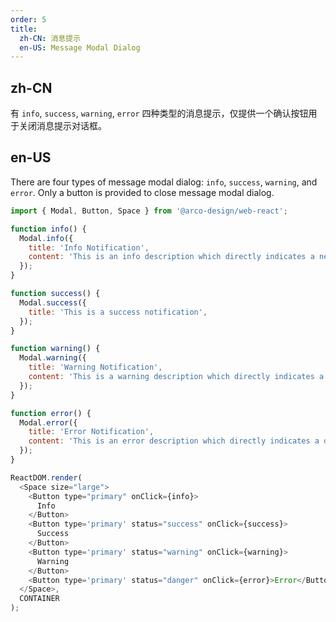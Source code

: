 ```yaml
---
order: 5
title: 
  zh-CN: 消息提示
  en-US: Message Modal Dialog
---
```


## zh-CN

有 `info`, `success`, `warning`, `error` 四种类型的消息提示，仅提供一个确认按钮用于关闭消息提示对话框。

## en-US

There are four types of message modal dialog: `info`, `success`, `warning`, and `error`. Only a button is provided to close message modal dialog.

```js
import { Modal, Button, Space } from '@arco-design/web-react';

function info() {
  Modal.info({
    title: 'Info Notification',
    content: 'This is an info description which directly indicates a neutral informative change or action. (e.g., "We are providing new services for all developers.") '
  });
}

function success() {
  Modal.success({
    title: 'This is a success notification',
  });
}

function warning() {
  Modal.warning({
    title: 'Warning Notification',
    content: 'This is a warning description which directly indicates a warning that might need attention. (e.g., "Invalid request, please contact admininstration.")',
  });
}

function error() {
  Modal.error({
    title: 'Error Notification',
    content: 'This is an error description which directly indicates a dangerous or potentially negative action. (e.g., "It’s a invalid request.")',
  });
}

ReactDOM.render(
  <Space size="large">
    <Button type="primary" onClick={info}>
      Info
    </Button>
    <Button type='primary' status="success" onClick={success}>
      Success
    </Button>
    <Button type='primary' status="warning" onClick={warning}>
      Warning
    </Button>
    <Button type='primary' status="danger" onClick={error}>Error</Button>
  </Space>,
  CONTAINER
);
```
